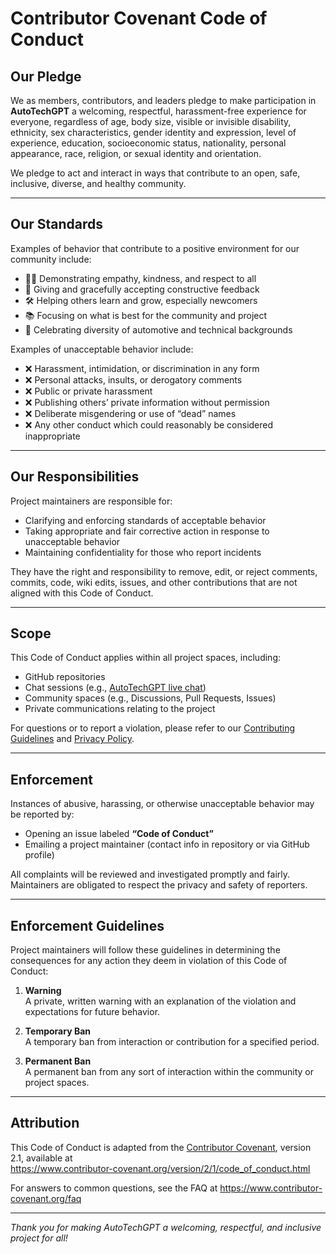 
# Contributor Covenant Code of Conduct

## Our Pledge

We as members, contributors, and leaders pledge to make participation in **AutoTechGPT** a welcoming, respectful, harassment-free experience for everyone, regardless of age, body size, visible or invisible disability, ethnicity, sex characteristics, gender identity and expression, level of experience, education, socioeconomic status, nationality, personal appearance, race, religion, or sexual identity and orientation.

We pledge to act and interact in ways that contribute to an open, safe, inclusive, diverse, and healthy community.

---

## Our Standards

Examples of behavior that contribute to a positive environment for our community include:

- 🧑‍🔧 Demonstrating empathy, kindness, and respect to all
- 🚗 Giving and gracefully accepting constructive feedback
- 🛠️ Helping others learn and grow, especially newcomers
- 📚 Focusing on what is best for the community and project
- 🏁 Celebrating diversity of automotive and technical backgrounds

Examples of unacceptable behavior include:

- ❌ Harassment, intimidation, or discrimination in any form
- ❌ Personal attacks, insults, or derogatory comments
- ❌ Public or private harassment
- ❌ Publishing others’ private information without permission
- ❌ Deliberate misgendering or use of “dead” names
- ❌ Any other conduct which could reasonably be considered inappropriate

---

## Our Responsibilities

Project maintainers are responsible for:

- Clarifying and enforcing standards of acceptable behavior
- Taking appropriate and fair corrective action in response to unacceptable behavior
- Maintaining confidentiality for those who report incidents

They have the right and responsibility to remove, edit, or reject comments, commits, code, wiki edits, issues, and other contributions that are not aligned with this Code of Conduct.

---

## Scope

This Code of Conduct applies within all project spaces, including:

- GitHub repositories
- Chat sessions (e.g., [AutoTechGPT live chat](https://chatgpt.com/g/g-67cd8fdbad208191bd324de8ac19d901-autotechgpt))
- Community spaces (e.g., Discussions, Pull Requests, Issues)
- Private communications relating to the project

For questions or to report a violation, please refer to our [Contributing Guidelines](CONTRIBUTING.md) and [Privacy Policy](PRIVACY_POLICY.md).

---

## Enforcement

Instances of abusive, harassing, or otherwise unacceptable behavior may be reported by:

- Opening an issue labeled **“Code of Conduct”**
- Emailing a project maintainer (contact info in repository or via GitHub profile)

All complaints will be reviewed and investigated promptly and fairly.  
Maintainers are obligated to respect the privacy and safety of reporters.

---

## Enforcement Guidelines

Project maintainers will follow these guidelines in determining the consequences for any action they deem in violation of this Code of Conduct:

1. **Warning**  
   A private, written warning with an explanation of the violation and expectations for future behavior.

2. **Temporary Ban**  
   A temporary ban from interaction or contribution for a specified period.

3. **Permanent Ban**  
   A permanent ban from any sort of interaction within the community or project spaces.

---

## Attribution

This Code of Conduct is adapted from the [Contributor Covenant][homepage], version 2.1, available at  
https://www.contributor-covenant.org/version/2/1/code_of_conduct.html

For answers to common questions, see the FAQ at https://www.contributor-covenant.org/faq

[homepage]: https://www.contributor-covenant.org

---

_Thank you for making AutoTechGPT a welcoming, respectful, and inclusive project for all!_
